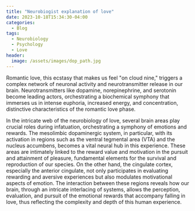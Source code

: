 ```yaml
---
title: "Neurobiogist explanation of love"
date: 2023-10-18T15:34:30-04:00
categories:
  - Blog
tags:
  - Neurobiology
  - Psychology
  - Love
header:
  image: /assets/images/dop_path.jpg
---
```

Romantic love, this ecstasy that makes us feel "on cloud nine," triggers a complex network of neuronal activity and neurotransmitter release in our brain. Neurotransmitters like dopamine, norepinephrine, and serotonin become leading actors, orchestrating a biochemical symphony that immerses us in intense euphoria, increased energy, and concentration, distinctive characteristics of the romantic love phase.

In the intricate web of the neurobiology of love, several brain areas play crucial roles during infatuation, orchestrating a symphony of emotions and rewards. The mesolimbic dopaminergic system, in particular, with its activation in regions such as the ventral tegmental area (VTA) and the nucleus accumbens, becomes a vital neural hub in this experience. These areas are intimately linked to the reward value and motivation in the pursuit and attainment of pleasure, fundamental elements for the survival and reproduction of our species. On the other hand, the cingulate cortex, especially the anterior cingulate, not only participates in evaluating rewarding and aversive experiences but also modulates motivational aspects of emotion. The interaction between these regions reveals how our brain, through an intricate interlacing of systems, allows the perception, evaluation, and pursuit of the emotional rewards that accompany falling in love, thus reflecting the complexity and depth of this human experience.


